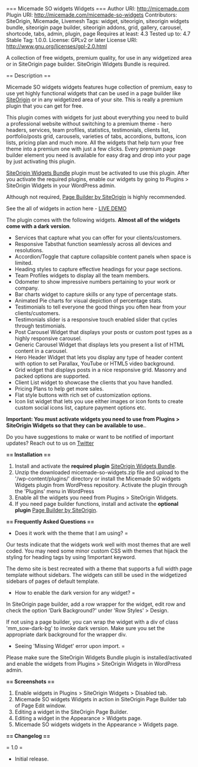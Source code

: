=== Micemade SO widgets Widgets ===
Author URI: http://micemade.com
Plugin URI: http://micemade.com/micemade-so-widgets
Contributors: SiteOrigin, Micemade, Livemesh
Tags: widget, siteorigin, siteorigin widgets bundle, siteorigin page builder, siteorigin addons, grid, gallery, carousel, shortcode, tabs, admin, plugin, page
Requires at least: 4.3
Tested up to: 4.7
Stable Tag: 1.0.0.
License: GPLv2 or later
License URI: http://www.gnu.org/licenses/gpl-2.0.html

A collection of free widgets, premium quality, for use in any widgetized area or in SiteOrigin page builder. SiteOrigin Widgets Bundle is required.

== Description ==

Micemade SO widgets widgets features huge collection of premium, easy to use yet highly functional widgets that can be used in a page builder like [SiteOrigin](https://wordpress.org/plugins/siteorigin-panels/) or in any widgetized area of your site. This is really a premium plugin that you can get for free.

This plugin comes with widgets for just about everything you need to build a professional website without switching to a premium theme - hero headers, services, team profiles, statistics, testimonials, clients list, portfolio/posts grid, carousels, varieties of tabs, accordions, buttons, icon lists, pricing plan and much more. All the widgets that help turn your free theme into a premium one with just a few clicks. Every premium page builder element you need is available for easy drag and drop into your page by just activating this plugin.

[SiteOrigin Widgets Bundle](https://wordpress.org/plugins/so-widgets-bundle/) plugin must be activated to use this plugin. After you activate the required plugins, enable our widgets by going to Plugins > SiteOrigin Widgets in your WordPress admin.

Although not required, [Page Builder by SiteOrigin](https://wordpress.org/plugins/siteorigin-panels/)</a> is highly recommended.

See the all of widgets in action here - [LIVE DEMO](https://micemade.com/natura "Micemade SO widgets Widgets Demo Site")

The plugin comes with the following widgets. **Almost all of the widgets come with a dark version**.


* Services that capture what you can offer for your clients/customers.
* Responsive Tabsthat function seamlessly across all devices and resolutions.
* Accordion/Toggle that capture collapsible content panels when space is limited.
* Heading styles to capture effective headings for your page sections.
* Team Profiles widgets to display all the team members.
* Odometer to show impressive numbers pertaining to your work or company.
* Bar charts widget to capture skills or any type of percentage stats.
* Animated Pie charts for visual depiction of percentage stats.
* Testimonials to tell everyone the good things you often hear from your clients/customers.
* Testimonials slider is a responsive touch enabled slider that cycles through testimonials.
* Post Carousel Widget that displays your posts or custom post types as a highly responsive carousel.
* Generic Carousel Widget that displays lets you present a list of HTML content in a carousel.
* Hero Header Widget that lets you display any type of header content with option to set Parallax, YouTube or HTML5 video background.
* Grid widget that displays posts in a nice responsive grid. Masonry and packed options are supported.
* Client List widget to showcase the clients that you have handled.
* Pricing Plans to help get more sales.
* Flat style buttons with rich set of customization options.
* Icon list widget that lets you use either images or icon fonts to create custom social icons list, capture payment options etc.


**Important: You must activate widgets you need to use from Plugins &gt; SiteOrigin Widgets so that they can be available to use.**. 

Do you have suggestions to make or want to be notified of important updates? Reach out to us on [Twitter](http://twitter.com/themicemade)

**== Installation ==**

1. Install and activate the **required plugin** [SiteOrigin Widgets Bundle](https://wordpress.org/plugins/so-widgets-bundle/).
2. Unzip the downloaded micemade-so-widgets.zip file and upload to the '/wp-content/plugins/' directory or install the Micemade SO widgets Widgets plugin from WordPress repository. Activate the plugin through the 'Plugins' menu in WordPress
3. Enable all the widgets you need from Plugins &gt; SiteOrigin Widgets.
4. If you need page builder functions, install and activate the **optional plugin** [Page Builder by SiteOrigin](https://wordpress.org/plugins/siteorigin-panels/).


**== Frequently Asked Questions ==**

* Does it work with the theme that I am using? =

Our tests indicate that the widgets work well with most themes that are well coded. You may need some minor custom CSS with themes that hijack the styling for heading tags by using !important keyword.

The demo site is best recreated with a theme that supports a full width page template without sidebars. The widgets can still be used in the widgetized sidebars of pages of default template.

* How to enable the dark version for any widget? =

In SiteOrigin page builder, add a row wrapper for the widget, edit row and check the option 'Dark Background?' under 'Row Styles' &gt; Design.

If not using a page builder, you can wrap the widget with a div of class 'mm_sow-dark-bg' to invoke dark version. Make sure you set the appropriate dark background for the wrapper div.

* Seeing 'Missing Widget' error upon import. =

Please make sure the SiteOrigin Widgets Bundle plugin is installed/activated and enable the widgets from Plugins &gt; SiteOrigin Widgets in WordPress admin.


**== Screenshots ==**
1. Enable widgets in Plugins > SiteOrigin Widgets > Disabled tab.
2. Micemade SO widgets Widgets in action in SiteOrigin Page Builder tab of Page Edit window.
3. Editing a widget in the SiteOrigin Page Builder.
4. Editing a widget in the Appearance > Widgets page.
5. Micemade SO widgets widgets in the Appearance > Widgets page.

**== Changelog ==**

= 1.0 =
* Initial release.
